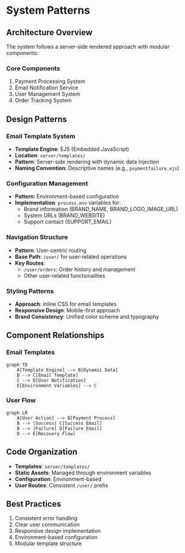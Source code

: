 # System Patterns

## Architecture Overview

The system follows a server-side rendered approach with modular components:

### Core Components

1. Payment Processing System
2. Email Notification Service
3. User Management System
4. Order Tracking System

## Design Patterns

### Email Template System

- **Template Engine**: EJS (Embedded JavaScript)
- **Location**: `server/templates/`
- **Pattern**: Server-side rendering with dynamic data injection
- **Naming Convention**: Descriptive names (e.g., `paymentfailure.ejs`)

### Configuration Management

- **Pattern**: Environment-based configuration
- **Implementation**: `process.env` variables for:
  - Brand information (BRAND_NAME, BRAND_LOGO_IMAGE_URL)
  - System URLs (BRAND_WEBSITE)
  - Support contact (SUPPORT_EMAIL)

### Navigation Structure

- **Pattern**: User-centric routing
- **Base Path**: `/user/` for user-related operations
- **Key Routes**:
  - `/user/orders`: Order history and management
  - Other user-related functionalities

### Styling Patterns

- **Approach**: Inline CSS for email templates
- **Responsive Design**: Mobile-first approach
- **Brand Consistency**: Unified color scheme and typography

## Component Relationships

### Email Templates

```mermaid
graph TD
    A[Template Engine] --> B[Dynamic Data]
    B --> C[Email Template]
    C --> D[User Notification]
    E[Environment Variables] --> C
```

### User Flow

```mermaid
graph LR
    A[User Action] --> B[Payment Process]
    B --> |Success| C[Success Email]
    B --> |Failure| D[Failure Email]
    D --> E[Recovery Flow]
```

## Code Organization

- **Templates**: `server/templates/`
- **Static Assets**: Managed through environment variables
- **Configuration**: Environment-based
- **User Routes**: Consistent `/user/` prefix

## Best Practices

1. Consistent error handling
2. Clear user communication
3. Responsive design implementation
4. Environment-based configuration
5. Modular template structure
